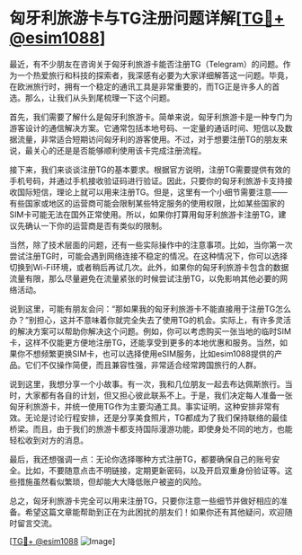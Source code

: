 # 匈牙利旅游卡与TG注册问题详解[[TG💪+ @esim1088](https://t.me/s/esim1088)]

最近，有不少朋友在咨询关于匈牙利旅游卡能否注册TG（Telegram）的问题。作为一个热爱旅行和科技的探索者，我深感有必要为大家详细解答这一问题。毕竟，在欧洲旅行时，拥有一个稳定的通讯工具是非常重要的，而TG正是许多人的首选。那么，让我们从头到尾梳理一下这个问题。

首先，我们需要了解什么是匈牙利旅游卡。简单来说，匈牙利旅游卡是一种专门为游客设计的通信解决方案。它通常包括本地号码、一定量的通话时间、短信以及数据流量，非常适合短期访问匈牙利的游客使用。不过，对于想要注册TG的朋友来说，最关心的还是是否能够顺利使用该卡完成注册流程。

接下来，我们来谈谈注册TG的基本要求。根据官方说明，注册TG需要提供有效的手机号码，并通过手机接收验证码进行验证。因此，只要你的匈牙利旅游卡支持接收国际短信，理论上就可以用来注册TG。但是，这里有一个小细节需要注意——有些国家或地区的运营商可能会限制某些特定服务的使用权限，比如某些国家的SIM卡可能无法在国外正常使用。所以，如果你打算用匈牙利旅游卡注册TG，建议先确认一下你的运营商是否有类似的限制。

当然，除了技术层面的问题，还有一些实际操作中的注意事项。比如，当你第一次尝试注册TG时，可能会遇到网络连接不稳定的情况。在这种情况下，你可以选择切换到Wi-Fi环境，或者稍后再试几次。此外，如果你的匈牙利旅游卡包含的数据流量有限，那么尽量避免在流量紧张的时候尝试注册TG，以免影响其他必要的网络活动。

说到这里，可能有朋友会问：“那如果我的匈牙利旅游卡不能直接用于注册TG怎么办？”别担心，这并不意味着你就完全失去了使用TG的机会。实际上，有许多灵活的解决方案可以帮助你解决这个问题。例如，你可以考虑购买一张当地的临时SIM卡，这样不仅能更方便地注册TG，还能享受到更多的本地优惠和服务。当然，如果你不想频繁更换SIM卡，也可以选择使用eSIM服务，比如esim1088提供的产品。它们不仅操作简便，而且兼容性强，非常适合经常跨国旅行的人群。

说到这里，我想分享一个小故事。有一次，我和几位朋友一起去布达佩斯旅行。当时，大家都有各自的计划，但又担心彼此联系不上。于是，我们决定每人准备一张匈牙利旅游卡，并统一使用TG作为主要沟通工具。事实证明，这种安排非常有效。无论是讨论行程安排，还是分享美食照片，TG都成为了我们保持联络的最佳桥梁。而且，由于我们的旅游卡都支持国际漫游功能，即使身处不同的地方，也能轻松收到对方的消息。

最后，我还想强调一点：无论你选择哪种方式注册TG，都要确保自己的账号安全。比如，不要随意点击不明链接，定期更新密码，以及开启双重身份验证等。这些措施虽然看似繁琐，但却能大大降低账户被盗的风险。

总之，匈牙利旅游卡完全可以用来注册TG，只要你注意一些细节并做好相应的准备。希望这篇文章能帮助到正在为此困扰的朋友们！如果你还有其他疑问，欢迎随时留言交流。

[[TG💪+ @esim1088](https://t.me/s/esim1088) ![Image](https://i.postimg.cc/4NQfJmqS/Snipaste-2025-05-13-00-14-12.png)]